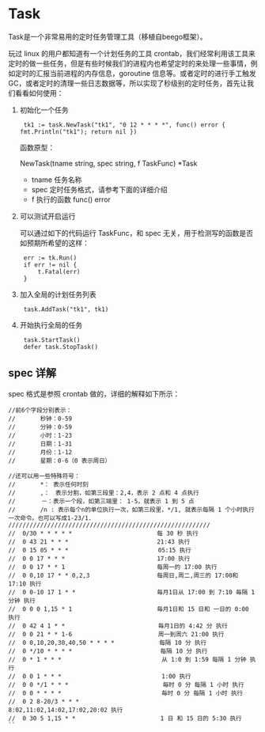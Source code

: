 # Task


Task是一个非常易用的定时任务管理工具（移植自beego框架）。


玩过 linux 的用户都知道有一个计划任务的工具 crontab，我们经常利用该工具来定时的做一些任务，但是有些时候我们的进程内也希望定时的来处理一些事情，例如定时的汇报当前进程的内存信息，goroutine 信息等。或者定时的进行手工触发 GC，或者定时的清理一些日志数据等，所以实现了秒级别的定时任务，首先让我们看看如何使用：

1. 初始化一个任务

        tk1 := task.NewTask("tk1", "0 12 * * * *", func() error { fmt.Println("tk1"); return nil })

   函数原型：

   NewTask(tname string, spec string, f TaskFunc) *Task
    - tname 任务名称
    - spec 定时任务格式，请参考下面的详细介绍
    - f 执行的函数 func() error

2. 可以测试开启运行

   可以通过如下的代码运行 TaskFunc，和 spec 无关，用于检测写的函数是否如预期所希望的这样：

        err := tk.Run()
        if err != nil {
            t.Fatal(err)
        }

3. 加入全局的计划任务列表

        task.AddTask("tk1", tk1)

4. 开始执行全局的任务

        task.StartTask()
        defer task.StopTask()

## spec 详解

spec 格式是参照 crontab 做的，详细的解释如下所示：


```
//前6个字段分别表示：
//       秒钟：0-59
//       分钟：0-59
//       小时：1-23
//       日期：1-31
//       月份：1-12
//       星期：0-6（0 表示周日）

//还可以用一些特殊符号：
//       *： 表示任何时刻
//       ,：　表示分割，如第三段里：2,4，表示 2 点和 4 点执行
//　　    －：表示一个段，如第三端里： 1-5，就表示 1 到 5 点
//       /n : 表示每个n的单位执行一次，如第三段里，*/1, 就表示每隔 1 个小时执行一次命令。也可以写成1-23/1.
/////////////////////////////////////////////////////////
//  0/30 * * * * *                        每 30 秒 执行
//  0 43 21 * * *                         21:43 执行
//  0 15 05 * * * 　　                     05:15 执行
//  0 0 17 * * *                          17:00 执行
//  0 0 17 * * 1                          每周一的 17:00 执行
//  0 0,10 17 * * 0,2,3                   每周日,周二,周三的 17:00和 17:10 执行
//  0 0-10 17 1 * *                       毎月1日从 17:00 到 7:10 毎隔 1 分钟 执行
//  0 0 0 1,15 * 1                        毎月1日和 15 日和 一日的 0:00 执行
//  0 42 4 1 * * 　 　                     毎月1日的 4:42 分 执行
//  0 0 21 * * 1-6　　                     周一到周六 21:00 执行
//  0 0,10,20,30,40,50 * * * *　           每隔 10 分 执行
//  0 */10 * * * * 　　　　　　              每隔 10 分 执行
//  0 * 1 * * *　　　　　　　　               从 1:0 到 1:59 每隔 1 分钟 执行
//  0 0 1 * * *　　　　　　　　               1:00 执行
//  0 0 */1 * * *　　　　　　　               毎时 0 分 每隔 1 小时 执行
//  0 0 * * * *　　　　　　　　               毎时 0 分 每隔 1 小时 执行
//  0 2 8-20/3 * * *　　　　　　             8:02,11:02,14:02,17:02,20:02 执行
//  0 30 5 1,15 * *　　　　　　              1 日 和 15 日的 5:30 执行
``